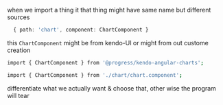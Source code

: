 when we import a thing it that thing might have same name but different sources  
```typescript
  { path: 'chart', component: ChartComponent }
```  
this `ChartComponent` might be from kendo-UI or might from out custome creation  
```sh
import { ChartComponent } from '@progress/kendo-angular-charts';
```  
```sh
import { ChartComponent } from './chart/chart.component';
```  
differentiate what we actually want & choose that, other wise the program will tear  